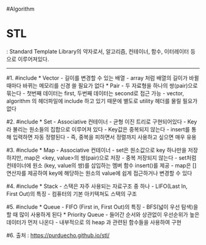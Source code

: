 #Algorithm

# STL
: Standard Template Library의 약자로서, 알고리즘, 컨테이너, 함수, 이터레이터 등으로 이루어져있다.

----------------------------------------------------------------------------------------------------------------------------------


#1. #include <vertor>
	* Vector 
		 - 길이를 변경할 수 있는 배열
		 - array 처럼 배열의 길이가 바뀔 때마다 바뀌는 메모리를 신경 쓸 필요가 없다
	* Pair
		- 두 자료형을 하나의 쌍(pair)으로 묶는다
		- 첫번째 데이터는 first, 두번째 데이터는 second로 접근 가능
		- vector, algorithm 의 헤더파일에 include 하고 있기 때문에 별도로 utility 헤더를 물릴 필요가 없다
		
#2. #include <set>
	* Set
		- Associative 컨테이너
		- 균형 이진 트리로 구현되어있다
		- Key라 불리는 원소들의 집합으로 이루어져 있다
		- Key값은 중복되지 않는다
		- insert를 통해 입력하면 자동 정렬된다
		- 즉, 중복을 피하면서 정렬까지 사용하고 싶으면 매우 유용

#3. #include <map>
	* Map
		- Associative 컨테이너
		- set은 원소값으로 key 하나만을 저장하지만, map은 <key, value>의 쌍(pair)으로 저장
		- 중복 저장되지 않는다
		- set처럼 컨테이너에 원소 (key, value의 쌍)를 삽입하는 멤버 함수 insert()를 제공
		- map은 [] 연산자를 제공하여 key에 해당하는 원소의 value에 쉽게 접근하거나 변경할 수 있다
		
#4. #include <stack>
	* Stack
		- 스택은 자주 사용되는 자료구조 중 하나
		- LIFO(Last In, First Out)의 특징
		- 컴퓨터의 기본 아키텍쳐도 스택의 구조
		
#5. #include <queue>
	* Queue
		- FIFO (First in, First Out)의 특징
		- BFS(넓이 우선 탐색)을 할 때 많이 사용하게 된다
	* Priority Queue
		- 들어간 순서와 상관없이 우선순위가 높은 데이터가 먼저 나온다
		- 내부적으로 의 heap 과 관련된 함수들을 사용하여 구현

 
  
  
#6. 출처 : https://purduecho.github.io/stl/	 
